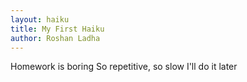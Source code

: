 ```yaml
---
layout: haiku
title: My First Haiku
author: Roshan Ladha
---
```


Homework is boring
So repetitive, so slow
I'll do it later